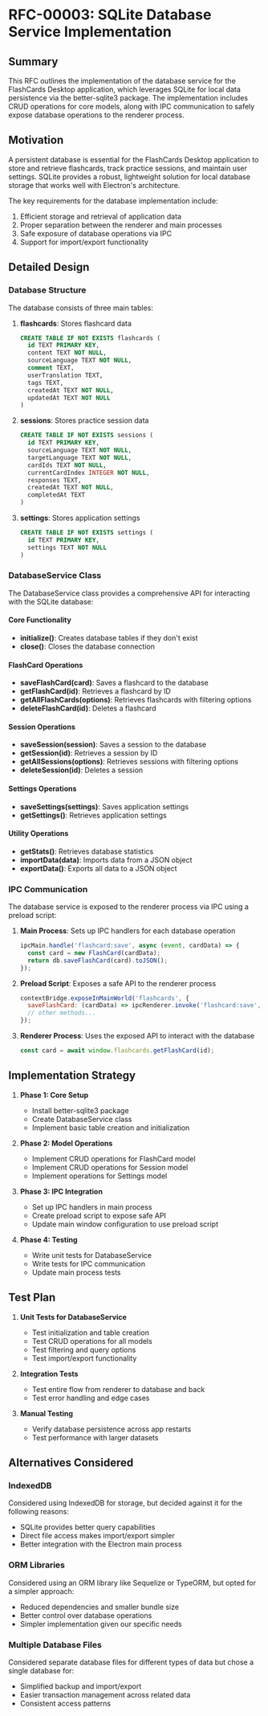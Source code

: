 # RFC-00003: SQLite Database Service Implementation

## Summary

This RFC outlines the implementation of the database service for the FlashCards Desktop application, which leverages SQLite for local data persistence via the better-sqlite3 package. The implementation includes CRUD operations for core models, along with IPC communication to safely expose database operations to the renderer process.

## Motivation

A persistent database is essential for the FlashCards Desktop application to store and retrieve flashcards, track practice sessions, and maintain user settings. SQLite provides a robust, lightweight solution for local database storage that works well with Electron's architecture.

The key requirements for the database implementation include:
1. Efficient storage and retrieval of application data
2. Proper separation between the renderer and main processes
3. Safe exposure of database operations via IPC
4. Support for import/export functionality

## Detailed Design

### Database Structure

The database consists of three main tables:

1. **flashcards**: Stores flashcard data
   ```sql
   CREATE TABLE IF NOT EXISTS flashcards (
     id TEXT PRIMARY KEY,
     content TEXT NOT NULL,
     sourceLanguage TEXT NOT NULL,
     comment TEXT,
     userTranslation TEXT,
     tags TEXT,
     createdAt TEXT NOT NULL,
     updatedAt TEXT NOT NULL
   )
   ```

2. **sessions**: Stores practice session data
   ```sql
   CREATE TABLE IF NOT EXISTS sessions (
     id TEXT PRIMARY KEY,
     sourceLanguage TEXT NOT NULL,
     targetLanguage TEXT NOT NULL,
     cardIds TEXT NOT NULL,
     currentCardIndex INTEGER NOT NULL,
     responses TEXT,
     createdAt TEXT NOT NULL,
     completedAt TEXT
   )
   ```

3. **settings**: Stores application settings
   ```sql
   CREATE TABLE IF NOT EXISTS settings (
     id TEXT PRIMARY KEY,
     settings TEXT NOT NULL
   )
   ```

### DatabaseService Class

The DatabaseService class provides a comprehensive API for interacting with the SQLite database:

#### Core Functionality
- **initialize()**: Creates database tables if they don't exist
- **close()**: Closes the database connection

#### FlashCard Operations
- **saveFlashCard(card)**: Saves a flashcard to the database
- **getFlashCard(id)**: Retrieves a flashcard by ID
- **getAllFlashCards(options)**: Retrieves flashcards with filtering options
- **deleteFlashCard(id)**: Deletes a flashcard

#### Session Operations
- **saveSession(session)**: Saves a session to the database
- **getSession(id)**: Retrieves a session by ID
- **getAllSessions(options)**: Retrieves sessions with filtering options
- **deleteSession(id)**: Deletes a session

#### Settings Operations
- **saveSettings(settings)**: Saves application settings
- **getSettings()**: Retrieves application settings

#### Utility Operations
- **getStats()**: Retrieves database statistics
- **importData(data)**: Imports data from a JSON object
- **exportData()**: Exports all data to a JSON object

### IPC Communication

The database service is exposed to the renderer process via IPC using a preload script:

1. **Main Process**: Sets up IPC handlers for each database operation
   ```javascript
   ipcMain.handle('flashcard:save', async (event, cardData) => {
     const card = new FlashCard(cardData);
     return db.saveFlashCard(card).toJSON();
   });
   ```

2. **Preload Script**: Exposes a safe API to the renderer process
   ```javascript
   contextBridge.exposeInMainWorld('flashcards', {
     saveFlashCard: (cardData) => ipcRenderer.invoke('flashcard:save', cardData),
     // other methods...
   });
   ```

3. **Renderer Process**: Uses the exposed API to interact with the database
   ```javascript
   const card = await window.flashcards.getFlashCard(id);
   ```

## Implementation Strategy

1. **Phase 1: Core Setup**
   - Install better-sqlite3 package
   - Create DatabaseService class
   - Implement basic table creation and initialization

2. **Phase 2: Model Operations**
   - Implement CRUD operations for FlashCard model
   - Implement CRUD operations for Session model
   - Implement operations for Settings model

3. **Phase 3: IPC Integration**
   - Set up IPC handlers in main process
   - Create preload script to expose safe API
   - Update main window configuration to use preload script

4. **Phase 4: Testing**
   - Write unit tests for DatabaseService
   - Write tests for IPC communication
   - Update main process tests

## Test Plan

1. **Unit Tests for DatabaseService**
   - Test initialization and table creation
   - Test CRUD operations for all models
   - Test filtering and query options
   - Test import/export functionality

2. **Integration Tests**
   - Test entire flow from renderer to database and back
   - Test error handling and edge cases

3. **Manual Testing**
   - Verify database persistence across app restarts
   - Test performance with larger datasets

## Alternatives Considered

### IndexedDB
Considered using IndexedDB for storage, but decided against it for the following reasons:
- SQLite provides better query capabilities
- Direct file access makes import/export simpler
- Better integration with the Electron main process

### ORM Libraries
Considered using an ORM library like Sequelize or TypeORM, but opted for a simpler approach:
- Reduced dependencies and smaller bundle size
- Better control over database operations
- Simpler implementation given our specific needs

### Multiple Database Files
Considered separate database files for different types of data but chose a single database for:
- Simplified backup and import/export
- Easier transaction management across related data
- Consistent access patterns